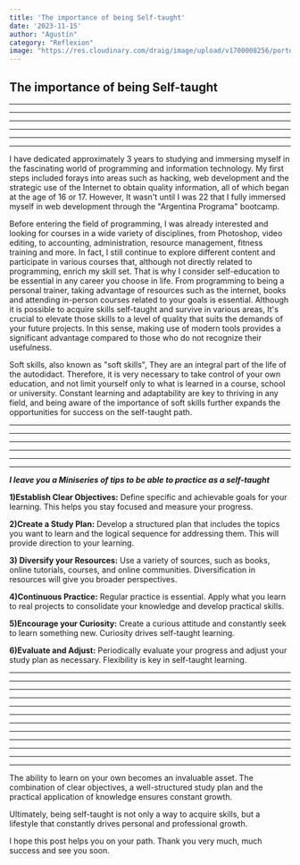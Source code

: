 ```yaml
---
title: 'The importance of being Self-taught'
date: '2023-11-15'
author: "Agustín"
category: "Reflexion"
image: "https://res.cloudinary.com/draig/image/upload/v1700008256/portolio-personal/blog/djtn3aiy6ak4iuqbzykt.jpg"
---
```

## **The importance of being Self-taught** ##
-----------------------------------------------------------------------------
-----------------------------------------------------------------------------
-----------------------------------------------------------------------------
-----------------------------------------------------------------------------
-----------------------------------------------------------------------------
-----------------------------------------------------------------------------
I have dedicated approximately 3 years to studying and immersing myself in the fascinating world of programming and information technology. My first steps included forays into areas such as hacking, web development and the strategic use of the Internet to obtain quality information, all of which began at the age of 16 or 17. However,
It wasn't until I was 22 that I fully immersed myself in web development through the "Argentina Programa" bootcamp.

Before entering the field of programming, I was already interested and looking for courses in a wide variety of disciplines, from Photoshop, video editing, to accounting, administration, resource management,
fitness training and more. In fact, I still continue to explore different content and participate in various courses that, although not directly related to programming, enrich my skill set. That is why I consider self-education to be essential in any career you choose in life.
From programming to being a personal trainer, taking advantage of resources such as the internet, books and attending in-person courses related to your goals is essential. Although it is possible to acquire skills self-taught and survive in various areas,
It's crucial to elevate those skills to a level of quality that suits the demands of your future projects. In this sense, making use of modern tools provides a significant advantage compared to those who do not recognize their usefulness.

Soft skills, also known as "soft skills",
They are an integral part of the life of the autodidact. Therefore, it is very necessary to take control of your own education, and not limit yourself only to what is learned in a course, school or university. Constant learning and adaptability are key to thriving in any field,
and being aware of the importance of soft skills further expands the opportunities for success on the self-taught path.


-----------------------------------------------------------------------------
-----------------------------------------------------------------------------
-----------------------------------------------------------------------------
-----------------------------------------------------------------------------
-----------------------------------------------------------------------------
-----------------------------------------------------------------------------
***I leave you a Miniseries of tips to be able to practice as a self-taught***


**1)Establish Clear Objectives:**
Define specific and achievable goals for your learning. This helps you stay focused and measure your progress.

**2)Create a Study Plan:**
Develop a structured plan that includes the topics you want to learn and the logical sequence for addressing them. This will provide direction to your learning.

**3) Diversify your Resources:**
Use a variety of sources, such as books, online tutorials, courses, and online communities.
Diversification in resources will give you broader perspectives.

**4)Continuous Practice:**
Regular practice is essential. Apply what you learn to real projects to consolidate your knowledge and develop practical skills.

**5)Encourage your Curiosity:**
Create a curious attitude and constantly seek to learn something new.
Curiosity drives self-taught learning.

**6)Evaluate and Adjust:**
Periodically evaluate your progress and adjust your study plan as necessary. Flexibility is key in self-taught learning.

-----------------------------------------------------------------------------
-----------------------------------------------------------------------------
-----------------------------------------------------------------------------
-----------------------------------------------------------------------------
-----------------------------------------------------------------------------
-----------------------------------------------------------------------------
-----------------------------------------------------------------------------
-----------------------------------------------------------------------------
-----------------------------------------------------------------------------
-----------------------------------------------------------------------------
-----------------------------------------------------------------------------
-----------------------------------------------------------------------------
The ability to learn on your own becomes an invaluable asset.
The combination of clear objectives, a well-structured study plan and the practical application of knowledge ensures constant growth.

Ultimately, being self-taught is not only a way to acquire skills,
but a lifestyle that constantly drives personal and professional growth.


I hope this post helps you on your path. Thank you very much, much success and see you soon.